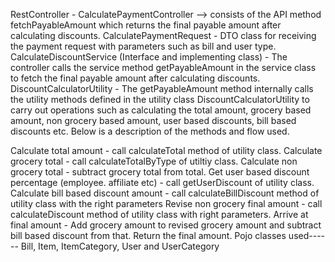 RestController - CalculatePaymentController --> consists of the API method fetchPayableAmount which returns the final payable amount after calculating discounts.
CalculatePaymentRequest - DTO class for receiving the payment request with parameters such as bill and user type.
CalculateDiscountService (Interface and implementing class) - The controller calls the service method getPayableAmount in the service class to fetch the final payable amount after calculating discounts.
DiscountCalculatorUtility - The getPayableAmount method internally calls the utility methods defined in the utility class DiscountCalculatorUtility to carry out operations such as calculating the total amount, grocery based amount, non grocery based amount, user based discounts, bill based discounts etc. Below is a description of the methods and flow used.

Calculate total amount - call calculateTotal method of utility class.
Calculate grocery total - call calculateTotalByType of utiltiy class.
Calculate non grocery total - subtract grocery total from total.
Get user based discount percentage (employee. affiliate etc) - call getUserDiscount of utility class.
Calculate bill based discount amount - call calculateBillDiscount method of utility class with the right parameters
Revise non grocery final amount - call calculateDiscount method of utility class with right parameters.
Arrive at final amount - Add grocery amount to revised grocery amount and subtract bill based discount from that.
Return the final amount.
Pojo classes used------ 
Bill, Item, ItemCategory, User and UserCategory
